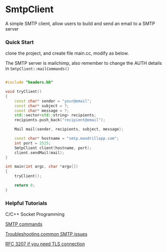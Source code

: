 # SmtpClient
A simple SMTP client, allow users to build and send an email to a SMTP server

### Quick Start
clone the project, and create file main.cc, modify as below. 

The SMTP server is mailchimp, also remember to change the AUTH details in ```SmtpClient::mailCommands()```

```c++

#include "headers.hh"

void tryClient()
{
    const char* sender = "your@email";
    const char* subject = ?;
    const char* message = ?;
    std::vector<std::string> recipients;
    recipients.push_back("recipient@email");

    Mail mail(sender, recipients, subject, message);

    const char* hostname = "smtp.mandrillapp.com";
    int port = 2525;
    SmtpClient client(hostname, port);
    client.sendMail(mail);
}

int main(int argc, char *argv[])
{
    tryClient();

    return 0;
}

```

### Helpful Tutorials
C/C++ Socket Programming

[SMTP commands](https://mailtrap.io/blog/smtp-commands-and-responses)

[Troubleshooting common SMTP issues](https://www.juniper.net/documentation/en_US/cso5.0/topics/task/troubleshooting/troubleshooting-smtp-issues.html)

[RFC 3207 if you need TLS connection](https://www.rfc-editor.org/rfc/rfc3207)


